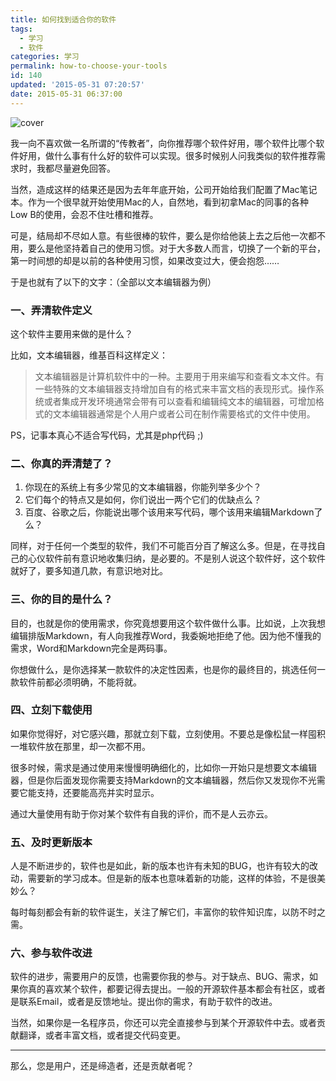 ```yaml
---
title: 如何找到适合你的软件
tags:
  - 学习
  - 软件
categories: 学习
permalink: how-to-choose-your-tools
id: 140
updated: '2015-05-31 07:20:57'
date: 2015-05-31 06:37:00
---
```


![cover](https://cat.yufan.me/cats/2015051201.jpg)

我一向不喜欢做一名所谓的“传教者”，向你推荐哪个软件好用，哪个软件比哪个软件好用，做什么事有什么好的软件可以实现。很多时候别人问我类似的软件推荐需求时，我都尽量避免回答。

当然，造成这样的结果还是因为去年年底开始，公司开始给我们配置了Mac笔记本。作为一个很早就开始使用Mac的人，自然地，看到初拿Mac的同事的各种Low B的使用，会忍不住吐槽和推荐。

<!--more-->

可是，结局却不尽如人意。有些很棒的软件，要么是你给他装上去之后他一次都不用，要么是他坚持着自己的使用习惯。对于大多数人而言，切换了一个新的平台，第一时间想的却是以前的各种使用习惯，如果改变过大，便会抱怨……

于是也就有了以下的文字：（全部以文本编辑器为例）

### 一、弄清软件定义

这个软件主要用来做的是什么？

比如，文本编辑器，维基百科这样定义：
>文本编辑器是计算机软件中的一种。主要用于用来编写和查看文本文件。有一些特殊的文本编辑器支持增加自有的格式来丰富文档的表现形式。操作系统或者集成开发环境通常会带有可以查看和编辑纯文本的编辑器，可增加格式的文本编辑器通常是个人用户或者公司在制作需要格式的文件中使用。

PS，记事本真心不适合写代码，尤其是php代码 ;)

### 二、你真的弄清楚了？

1. 你现在的系统上有多少常见的文本编辑器，你能列举多少个？
2. 它们每个的特点又是如何，你们说出一两个它们的优缺点么？
3. 百度、谷歌之后，你能说出哪个该用来写代码，哪个该用来编辑Markdown了么？

同样，对于任何一个类型的软件，我们不可能百分百了解这么多。但是，在寻找自己的心仪软件前有意识地收集归纳，是必要的。不是别人说这个软件好，这个软件就好了，要多知道几款，有意识地对比。

### 三、你的目的是什么？

目的，也就是你的使用需求，你究竟想要用这个软件做什么事。比如说，上次我想编辑排版Markdown，有人向我推荐Word，我委婉地拒绝了他。因为他不懂我的需求，Word和Markdown完全是两码事。

你想做什么，是你选择某一款软件的决定性因素，也是你的最终目的，挑选任何一款软件前都必须明确，不能将就。

### 四、立刻下载使用

如果你觉得好，对它感兴趣，那就立刻下载，立刻使用。不要总是像松鼠一样囤积一堆软件放在那里，却一次都不用。

很多时候，需求是通过使用来慢慢明确细化的，比如你一开始只是想要文本编辑器，但是你后面发现你需要支持Markdown的文本编辑器，然后你又发现你不光需要它能支持，还要能高亮并实时显示。

通过大量使用有助于你对某个软件有自我的评价，而不是人云亦云。

### 五、及时更新版本

人是不断进步的，软件也是如此，新的版本也许有未知的BUG，也许有较大的改动，需要新的学习成本。但是新的版本也意味着新的功能，这样的体验，不是很美妙么？

每时每刻都会有新的软件诞生，关注了解它们，丰富你的软件知识库，以防不时之需。

### 六、参与软件改进

软件的进步，需要用户的反馈，也需要你我的参与。对于缺点、BUG、需求，如果你真的喜欢某个软件，都要记得去提出。一般的开源软件基本都会有社区，或者是联系Email，或者是反馈地址。提出你的需求，有助于软件的改进。

当然，如果你是一名程序员，你还可以完全直接参与到某个开源软件中去。或者贡献翻译，或者丰富文档，或者提交代码变更。

----

那么，您是用户，还是缔造者，还是贡献者呢？
